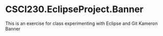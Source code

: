 # CSCI230.EclipseProject.Banner
This is an exercise for class experimenting with Eclipse and Git
Kameron Banner
